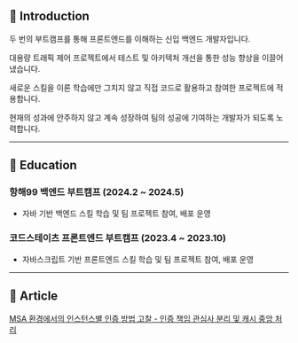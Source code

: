 <!--
<img src="https://capsule-render.vercel.app/api?type=waving&color=0:a4c8eb,10:53a0ec,30:0080ff,75:1466b8,100:1d5286&height=120&section=header&text=&fontSize=0" width="100%"/>

<p align="center">
  <img src="https://readme-typing-svg.demolab.com/?lines=Welcome+To+My+Sea!;My+Name+is+Jun!;Scientia+Potentia+Est!&font=Fira%20Code&center=true&width=380&height=50&duration=4000&pause=1000" alt="Example Usage - README Typing SVG">
</p>
-->
## 💬 Introduction

두 번의 부트캠프를 통해 프론트엔드를 이해하는 신입 백엔드 개발자입니다.

대용량 트래픽 제어 프로젝트에서 테스트 및 아키텍처 개선을 통한 성능 향상을 이끌어냈습니다.

새로운 스킬을 이론 학습에만 그치지 않고 직접 코드로 활용하고 참여한 프로젝트에 적용합니다.

현재의 성과에 안주하지 않고 계속 성장하여 팀의 성공에 기여하는 개발자가 되도록 노력합니다.

---

## 📕 Education

### 항해99 백엔드 부트캠프 (2024.2 ~ 2024.5)
- 자바 기반 백엔드 스킬 학습 및 팀 프로젝트 참여, 배포 운영
### 코드스테이츠 프론트엔드 부트캠프 (2023.4 ~ 2023.10)
- 자바스크립트 기반 프론트엔드 스킬 학습 및 팀 프로젝트 참여, 배포 운영

---

## 📝 Article
[MSA 환경에서의 인스턴스별 인증 방법 고찰 - 인증 책임 관심사 분리 및 캐시 중앙 처리](https://velog.io/@kim00ngjun_0112/%EC%8B%A4%EC%8B%9C%EA%B0%84-%ED%86%B5%EC%8B%A0-%ED%8A%B8%EB%9E%98%ED%94%BD-%EC%A0%9C%EC%96%B46-MSA-Instance-User-Auth)

<!--
<img src="https://img.shields.io/badge/Java-ED8B00?style=for-the-badge&logo=java&logoColor=white"/> <img src="https://img.shields.io/badge/-Spring-6DB33F?style=for-the-badge&logo=Spring&logoColor=white"/> <img src="https://img.shields.io/badge/Spring_Boot-F2F4F9?style=for-the-badge&logo=spring-boot" /> <img alt="mysql" src="https://img.shields.io/badge/MySQL-005C84?style=for-the-badge&logo=mysql&logoColor=white"> 

<img src="https://img.shields.io/badge/-HTML-E34F26?style=for-the-badge&logo=HTML&logoColor=white"/> <img src="https://img.shields.io/badge/-CSS-1572B6?style=for-the-badge&logo=CSS&logoColor=white"/> <img src="https://img.shields.io/badge/-JavaScript-F7DF1E?style=for-the-badge&logo=Javascript&logoColor=white"/> <img src="https://img.shields.io/badge/-TypeScript-3178C6?style=for-the-badge&logo=TypeScript&logoColor=white"/>

<img src="https://img.shields.io/badge/-React-61DAFB?style=for-the-badge&logo=React&logoColor=white"/> <img src="https://img.shields.io/badge/-Redux-764ABC?style=for-the-badge&logo=Redux&logoColor=white"/> <img src="https://img.shields.io/badge/styled--components-DB7093?style=for-the-badge&logo=styled-components&logoColor=white" /> 
-->

<!--
---

## 📈 Statistics

<br />

<p align="center">
  <img src="https://github-readme-stats.vercel.app/api/top-langs/?username=kimD0ngjun&exclude_repo=kimD0ngjun.github.io&layout=compact&theme=dark" height="170px" />&nbsp;&nbsp;
  <img src="https://github-readme-stats.vercel.app/api?username=kimD0ngjun&show_icons=true&theme=radical" height="170px" />
</p>

<br />
<br />

-->

<!--
**kimD0ngjun/kimD0ngjun** is a ✨ _special_ ✨ repository because its `README.md` (this file) appears on your GitHub profile.

Here are some ideas to get you started:

- 🔭 I’m currently working on ...
- 🌱 I’m currently learning ...
- 👯 I’m looking to collaborate on ...
- 🤔 I’m looking for help with ...
- 💬 Ask me about ...
- 📫 How to reach me: ...
- 😄 Pronouns: ...
- ⚡ Fun fact: ...
-->
